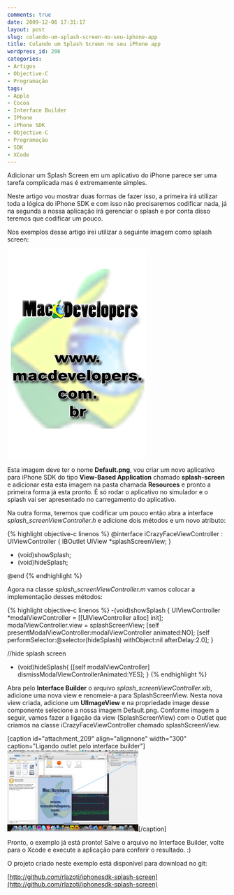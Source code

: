 ```yaml
---
comments: true
date: 2009-12-06 17:31:17
layout: post
slug: colando-um-splash-screen-no-seu-iphone-app
title: Colando um Splash Screen no seu iPhone app
wordpress_id: 206
categories:
- Artigos
- Objective-C
- Programação
tags:
- Apple
- Cocoa
- Interface Builder
- IPhone
- iPhone SDK
- Objective-C
- Programação
- SDK
- XCode
---
```


Adicionar um Splash Screen em um aplicativo do iPhone parece ser uma tarefa complicada mas é extremamente simples.

Neste artigo vou mostrar duas formas de fazer isso, a primeira irá utilizar toda a lógica do iPhone SDK e com isso não precisaremos codificar nada, já na segunda a nossa aplicação irá gerenciar o splash e por conta disso teremos que codificar um pouco.

Nos exemplos desse artigo irei utilizar a seguinte imagem como splash screen:

[![Splash Screen](/images/2009/12/Default.png)](/images/2009/12/Default.png)

Esta imagem deve ter o nome **Default.png**, vou criar um novo aplicativo para iPhone SDK do tipo **View-Based Application** chamado **splash-screen** e adicionar esta esta imagem na pasta chamada **Resources** e pronto a primeira forma já esta pronto. É só rodar o aplicativo no simulador e o splash vai ser apresentado no carregamento do aplicativo.

Na outra forma, teremos que codificar um pouco então abra a interface _splash_screenViewController.h_ e adicione dois métodos e um novo atributo:

{% highlight objective-c linenos %}
@interface iCrazyFaceViewController : UIViewController {
IBOutlet UIView *splashScreenView;
}

- (void)showSplash;
- (void)hideSplash;

@end
{% endhighlight %}

Agora na classe _splash_screenViewController.m_ vamos colocar a implementação desses métodos:

{% highlight objective-c linenos %}
-(void)showSplash
{
UIViewController *modalViewController = [[UIViewController alloc] init];
modalViewController.view = splashScreenView;
[self presentModalViewController:modalViewController animated:NO];
[self performSelector:@selector(hideSplash) withObject:nil afterDelay:2.0];
}

//hide splash screen
- (void)hideSplash{
[[self modalViewController] dismissModalViewControllerAnimated:YES];
}
{% endhighlight %}

Abra pelo **Interface Builder** o arquivo _splash_screenViewController.xib_, adicione uma nova view e renomeie-a para SplashScreenView.
Nesta nova view criada, adicione um **UIImageView** e na propriedade image desse componente selecione a nossa imagem Default.png.
Conforme imagem a seguir, vamos fazer a ligação da view (SplashScreenView) com o Outlet que criamos na classe iCrazyFaceViewController chamado splashScreenView.

[caption id="attachment_209" align="alignnone" width="300" caption="Ligando outlet pelo interface builder"][![Ligando outlet pelo interface builder](/images/2009/12/Screen-shot-2009-12-06-at-5.48.55-PM-300x187.png)](/images/2009/12/Screen-shot-2009-12-06-at-5.48.55-PM.png)[/caption]

Pronto, o exemplo já está pronto! Salve o arquivo no Interface Builder, volte para o Xcode e execute a aplicação para conferir o resultado. :)

O projeto criado neste exemplo está disponível para download no git:

[http://github.com/rlazoti/iphonesdk-splash-screen](http://github.com/rlazoti/iphonesdk-splash-screen)
